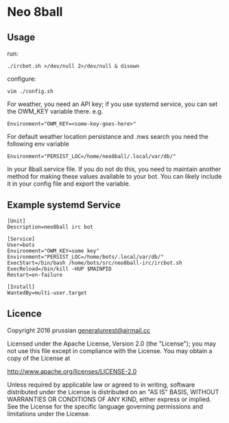 Neo 8ball
=========

Usage
-----

run:

    ./ircbot.sh >/dev/null 2>/dev/null & disown

configure:

    vim ./config.sh

For weather, you need an API key; if you use systemd service, you can set the OWM_KEY variable there. e.g.

    Environment="OWM_KEY=<some-key-goes-here>"

For default weather location persistance and .nws search you need the following env variable

    Environment="PERSIST_LOC=/home/neo8ball/.local/var/db/"

In your 8ball.service file.
If you do not do this, you need to maintain another method for making these values available to your bot.
You can likely include it in your config file and export the variable.

Example systemd Service
-----------------------

    [Unit]
    Description=neo8ball irc bot

    [Service]
    User=bots
    Environment="OWM_KEY=some key"
    Environment="PERSIST_LOC=/home/bots/.local/var/db/"
    ExecStart=/bin/bash /home/bots/src/neo8ball-irc/ircbot.sh
    ExecReload=/bin/kill -HUP $MAINPID
    Restart=on-failure

    [Install]
    WantedBy=multi-user.target

Licence
-------

Copyright 2016 prussian <generalunrest@airmail.cc>

Licensed under the Apache License, Version 2.0 (the "License");
you may not use this file except in compliance with the License.
You may obtain a copy of the License at

  <http://www.apache.org/licenses/LICENSE-2.0>

Unless required by applicable law or agreed to in writing, software
distributed under the License is distributed on an "AS IS" BASIS,
WITHOUT WARRANTIES OR CONDITIONS OF ANY KIND, either express or implied.
See the License for the specific language governing permissions and
limitations under the License.
